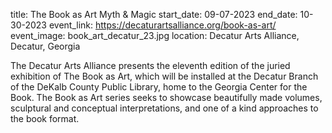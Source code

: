 title: The Book as Art Myth & Magic
start_date: 09-07-2023
end_date: 10-30-2023
event_link: https://decaturartsalliance.org/book-as-art/
event_image: book_art_decatur_23.jpg
location: Decatur Arts Alliance, Decatur, Georgia

The Decatur Arts Alliance presents the eleventh edition of the juried exhibition of The Book as Art, which will be installed at the Decatur Branch of the DeKalb County Public Library, home to the Georgia Center for the Book. The Book as Art series seeks to showcase beautifully made volumes, sculptural and conceptual interpretations, and one of a kind approaches to the book format. 
